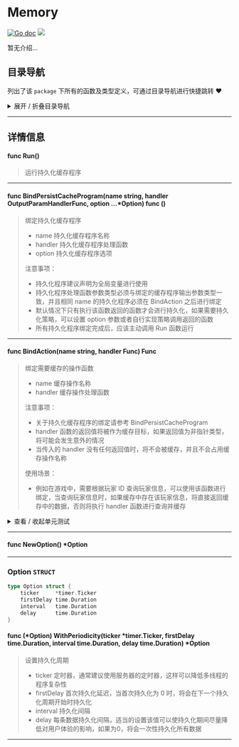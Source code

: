 # Memory

[![Go doc](https://img.shields.io/badge/go.dev-reference-brightgreen?logo=go&logoColor=white&style=flat)](https://pkg.go.dev/github.com/kercylan98/minotaur)
![](https://img.shields.io/badge/Email-kercylan@gmail.com-green.svg?style=flat)

暂无介绍...


## 目录导航
列出了该 `package` 下所有的函数及类型定义，可通过目录导航进行快捷跳转 ❤️
<details>
<summary>展开 / 折叠目录导航</summary>


> 包级函数定义

|函数名称|描述
|:--|:--
|[Run](#Run)|运行持久化缓存程序
|[BindPersistCacheProgram](#BindPersistCacheProgram)|绑定持久化缓存程序
|[BindAction](#BindAction)|绑定需要缓存的操作函数
|[NewOption](#NewOption)|暂无描述...


> 类型定义

|类型|名称|描述
|:--|:--|:--
|`STRUCT`|[Option](#option)|暂无描述...

</details>


***
## 详情信息
#### func Run()
<span id="Run"></span>
> 运行持久化缓存程序

***
#### func BindPersistCacheProgram(name string, handler OutputParamHandlerFunc, option ...*Option) func ()
<span id="BindPersistCacheProgram"></span>
> 绑定持久化缓存程序
>   - name 持久化缓存程序名称
>   - handler 持久化缓存程序处理函数
>   - option 持久化缓存程序选项
> 
> 注意事项：
>   - 持久化程序建议声明为全局变量进行使用
>   - 持久化程序处理函数参数类型必须与绑定的缓存程序输出参数类型一致，并且相同 name 的持久化程序必须在 BindAction 之后进行绑定
>   - 默认情况下只有执行该函数返回的函数才会进行持久化，如果需要持久化策略，可以设置 option 参数或者自行实现策略调用返回的函数
>   - 所有持久化程序绑定完成后，应该主动调用 Run 函数运行

***
#### func BindAction(name string, handler Func) Func
<span id="BindAction"></span>
> 绑定需要缓存的操作函数
>   - name 缓存操作名称
>   - handler 缓存操作处理函数
> 
> 注意事项：
>   - 关于持久化缓存程序的绑定请参考 BindPersistCacheProgram
>   - handler 函数的返回值将被作为缓存目标，如果返回值为非指针类型，将可能会发生意外的情况
>   - 当传入的 handler 没有任何返回值时，将不会被缓存，并且不会占用缓存操作名称
> 
> 使用场景：
>   - 例如在游戏中，需要根据玩家 ID 查询玩家信息，可以使用该函数进行绑定，当查询玩家信息时，如果缓存中存在该玩家信息，将直接返回缓存中的数据，否则将执行 handler 函数进行查询并缓存

<details>
<summary>查看 / 收起单元测试</summary>


```go

func TestBindAction(t *testing.T) {
	var player *Player
	player = QueryPlayer(1)
	fmt.Println(player.ID)
	player.ID = 666
	player = QueryPlayer(1)
	fmt.Println(player.ID)
	player = QueryPlayer(2)
	fmt.Println(player.ID)
	QueryPlayerPersist()
	time.Sleep(times.Week)
}

```


</details>


***
#### func NewOption() *Option
<span id="NewOption"></span>

***
### Option `STRUCT`

```go
type Option struct {
	ticker     *timer.Ticker
	firstDelay time.Duration
	interval   time.Duration
	delay      time.Duration
}
```
#### func (*Option) WithPeriodicity(ticker *timer.Ticker, firstDelay time.Duration, interval time.Duration, delay time.Duration)  *Option
> 设置持久化周期
>   - ticker 定时器，通常建议使用服务器的定时器，这样可以降低多线程的程序复杂性
>   - firstDelay 首次持久化延迟，当首次持久化为 0 时，将会在下一个持久化周期开始时持久化
>   - interval 持久化间隔
>   - delay 每条数据持久化间隔，适当的设置该值可以使持久化期间尽量降低对用户体验的影响，如果为0，将会一次性持久化所有数据
***
